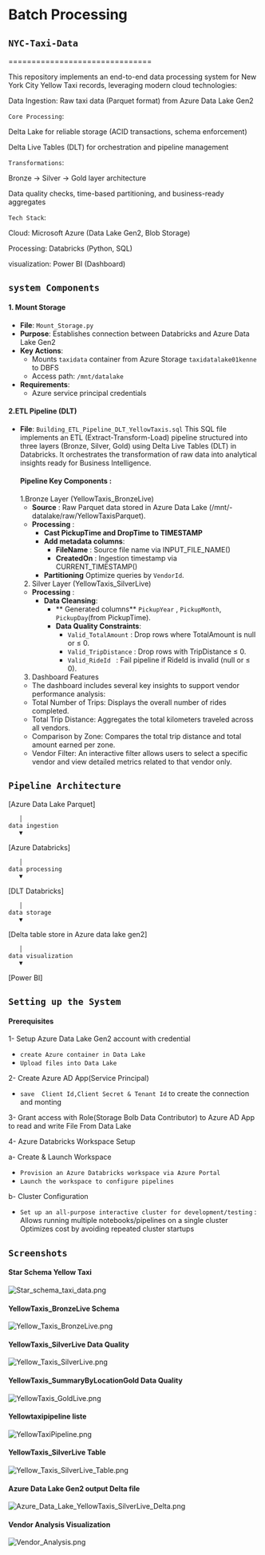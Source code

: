 # Batch Processing
## `NYC-Taxi-Data`
===============================

This repository implements an end-to-end data processing system for New York City Yellow Taxi records, leveraging modern cloud technologies:

Data Ingestion: Raw taxi data (Parquet format) from Azure Data Lake Gen2

`Core Processing`:

Delta Lake for reliable storage (ACID transactions, schema enforcement)

Delta Live Tables (DLT) for orchestration and pipeline management

`Transformations`:

Bronze → Silver → Gold layer architecture

Data quality checks, time-based partitioning, and business-ready aggregates

`Tech Stack`:

Cloud: Microsoft Azure (Data Lake Gen2, Blob Storage)

Processing: Databricks (Python, SQL)

visualization: Power BI (Dashboard)








## `system Components`

#### 1. Mount Storage
- **File**: `Mount_Storage.py`
- **Purpose**: Establishes connection between Databricks and Azure Data Lake Gen2
- **Key Actions**:
  - Mounts `taxidata` container from Azure Storage `taxidatalake01kenne` to DBFS
  - Access path: `/mnt/datalake`
- **Requirements**:
  - Azure service principal credentials

#### 2.ETL Pipeline (DLT)
- **File**: `Building_ETL_Pipeline_DLT_YellowTaxis.sql`
   This SQL file implements an ETL (Extract-Transform-Load) pipeline structured into three layers (Bronze, Silver, Gold) using Delta Live Tables (DLT) in Databricks. It orchestrates the transformation of raw data into analytical insights ready for Business Intelligence.
  #### Pipeline Key Components :
  1.Bronze Layer (YellowTaxis_BronzeLive)
    - **Source** : Raw Parquet data stored in Azure Data Lake (/mnt/-datalake/raw/YellowTaxisParquet).
    - **Processing** :
       - **Cast PickupTime and DropTime to TIMESTAMP**
       - **Add metadata columns**:
           - **FileName** : Source file name via INPUT_FILE_NAME()
           - **CreatedOn** : Ingestion timestamp via CURRENT_TIMESTAMP()
       - **Partitioning** Optimize queries by `VendorId`.
  2. Silver Layer (YellowTaxis_SilverLive)
    -  **Processing** :
       - **Data Cleansing**:
           - ** Generated columns** `PickupYear` , `PickupMonth`, `PickupDay`(from PickupTime).
           - **Data Quality Constraints**:
             - `Valid_TotalAmount` : Drop rows where TotalAmount is null or ≤ 0.
             - `Valid_TripDistance` :  Drop rows with TripDistance ≤ 0.
             - `Valid_RideId ` : Fail pipeline if RideId is invalid (null or ≤ 0).
   3. Dashboard Features
    - The dashboard includes several key insights to support vendor performance analysis:
    - Total Number of Trips: Displays the overall number of rides completed.
    - Total Trip Distance: Aggregates the total kilometers traveled across all vendors.
    - Comparison by Zone: Compares the total trip distance and total amount earned per zone.
    - Vendor Filter: An interactive filter allows users to select a specific vendor and view detailed metrics related to that vendor only.






## `Pipeline Architecture`
[Azure Data Lake Parquet]  

       │ 
    data ingestion
       ▼
[Azure Databricks]

       │ 
    data processing
       ▼   

[DLT Databricks]

       │ 
    data storage 
       ▼  
[Delta table store in Azure data lake gen2] 
  
       │ 
    data visualization
       ▼  
   [Power BI]




## `Setting up the System` 
  #### Prerequisites
  1- Setup Azure Data Lake Gen2 account with credential
  - `create Azure container in Data Lake`
  - `Upload files into Data Lake`

2-  Create Azure AD App(Service Principal)
- `save  Client Id,Client Secret & Tenant Id` to create the connection and monting

3- Grant access with Role(Storage Bolb Data Contributor) to Azure AD App to read and write File From Data Lake  

4- Azure Databricks Workspace Setup

  a- Create & Launch Workspace
  - `Provision an Azure Databricks workspace via Azure Portal `
  - `Launch the workspace to configure pipelines`

  b- Cluster Configuration
  - `Set up an all-purpose interactive cluster for development/testing` : Allows running multiple notebooks/pipelines on a single cluster
     Optimizes cost by avoiding repeated cluster startups


## `Screenshots`

#### Star Schema Yellow Taxi
![Star_schema_taxi_data.png](Images%2FStar_schema_taxi_data.png)

#### YellowTaxis_BronzeLive Schema
![Yellow_Taxis_BronzeLive.png](Images%2FYellow_Taxis_BronzeLive.png)
#### YellowTaxis_SilverLive Data Quality
![Yellow_Taxis_SilverLive.png](Images%2FYellow_Taxis_SilverLive.png)

#### YellowTaxis_SummaryByLocationGold Data Quality
![YellowTaxis_GoldLive.png](Images%2FYellowTaxis_GoldLive.png)

#### Yellowtaxipipeline liste
![YellowTaxiPipeline.png](Images%2FYellowTaxiPipeline.png)

#### YellowTaxis_SilverLive Table
![Yellow_Taxis_SilverLive_Table.png](Images%2FYellow_Taxis_SilverLive_Table.png)

#### Azure Data Lake Gen2 output Delta file
![Azure_Data_Lake_YellowTaxis_SilverLive_Delta.png](Images%2FAzure_Data_Lake_YellowTaxis_SilverLive_Delta.png)

#### Vendor Analysis Visualization
![Vendor_Analysis.png](Images%2FVendor_Analysis.png)

                       







